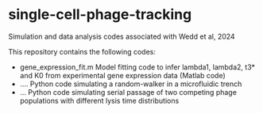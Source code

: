 # single-cell-phage-tracking
Simulation and data analysis codes associated with Wedd et al, 2024

This repository contains the following codes:
- gene_expression_fit.m Model fitting code to infer lambda1, lambda2, t3* and K0 from experimental gene expression data (Matlab code)
- .... Python code simulating a random-walker in a microfluidic trench
- ... Python code simulating serial passage of two competing phage populations with different lysis time distributions
